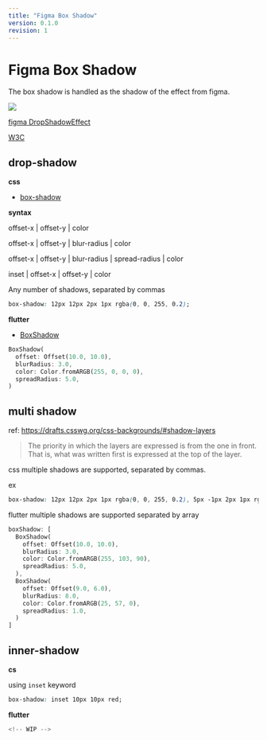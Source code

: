 ```yaml
---
title: "Figma Box Shadow"
version: 0.1.0
revision: 1
---
```


# Figma Box Shadow

The box shadow is handled as the shadow of the effect from figma.

![](https://static.figma.com/uploads/9def6cce093b164306328ee228028155d13d72d0)

[figma DropShadowEffect](https://www.figma.com/plugin-docs/api/Effect/#dropshadoweffect)

[W3C](https://drafts.csswg.org/css-backgrounds/#box-shadow)

## drop-shadow

**css**

- [box-shadow](https://developer.mozilla.org/en-US/docs/Web/CSS/box-shadow)

**syntax**

offset-x | offset-y | color

offset-x | offset-y | blur-radius | color

offset-x | offset-y | blur-radius | spread-radius | color

inset | offset-x | offset-y | color

Any number of shadows, separated by commas

```css
box-shadow: 12px 12px 2px 1px rgba(0, 0, 255, 0.2);
```

**flutter**

- [BoxShadow](https://api.flutter.dev/flutter/painting/BoxShadow-class.html)

```dart
BoxShadow(
  offset: Offset(10.0, 10.0),
  blurRadius: 3.0,
  color: Color.fromARGB(255, 0, 0, 0),
  spreadRadius: 5.0,
)
```

## multi shadow

ref: https://drafts.csswg.org/css-backgrounds/#shadow-layers

> The priority in which the layers are expressed is from the one in front. That is, what was written first is expressed at the top of the layer.

css multiple shadows are supported, separated by commas.

ex

```css
box-shadow: 12px 12px 2px 1px rgba(0, 0, 255, 0.2), 5px -1px 2px 1px rgb(59, 0, 19);
```

flutter multiple shadows are supported separated by array

```dart
boxShadow: [
  BoxShadow(
    offset: Offset(10.0, 10.0),
    blurRadius: 3.0,
    color: Color.fromARGB(255, 103, 90),
    spreadRadius: 5.0,
  ),
  BoxShadow(
    offset: Offset(9.0, 6.0),
    blurRadius: 8.0,
    color: Color.fromARGB(25, 57, 0),
    spreadRadius: 1.0,
  )
]
```

## inner-shadow

**cs**

using `inset` keyword

```css
box-shadow: inset 10px 10px red;
```

**flutter**

```dart
<!-- WIP -->
```
